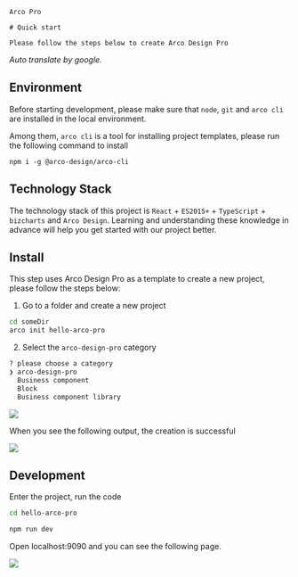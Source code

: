 `````
Arco Pro

# Quick start

Please follow the steps below to create Arco Design Pro
`````

*Auto translate by google.*

## Environment

Before starting development, please make sure that `node`, `git` and `arco cli` are installed in the local environment.

Among them, `arco cli` is a tool for installing project templates, please run the following command to install

```
npm i -g @arco-design/arco-cli
```

## Technology Stack

The technology stack of this project is `React` + `ES2015+` + `TypeScript` + `bizcharts` and `Arco Design`. Learning and understanding these knowledge in advance will help you get started with our project better.

## Install

This step uses Arco Design Pro as a template to create a new project, please follow the steps below:

1. Go to a folder and create a new project

```bash
cd someDir
arco init hello-arco-pro
```

2. Select the `arco-design-pro` category

```bash
? please choose a category
❯ arco-design-pro
  Business component
  Block
  Business component library
```

![](https://p1-arco.byteimg.com/tos-cn-i-uwbnlip3yd/a83382d95ae6491bb29a560a2ff0ff9e~tplv-uwbnlip3yd-image.image)

When you see the following output, the creation is successful

![](https://p1-arco.byteimg.com/tos-cn-i-uwbnlip3yd/8b78dd4bbdba4bf7939bd0a131357b31~tplv-uwbnlip3yd-image.image)

## Development

Enter the project, run the code

```bash
cd hello-arco-pro

npm run dev
```

Open localhost:9090 and you can see the following page.

![](https://p1-arco.byteimg.com/tos-cn-i-uwbnlip3yd/1e331a3b8e2446e2be6c78b1c86e5e50~tplv-uwbnlip3yd-image.image)
